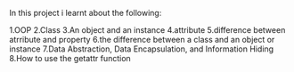 In this project i learnt about the following:

1.OOP
2.Class
3.An object and an instance
4.attribute
5.difference between atrribute and property
6.the difference between a class and an object or instance
7.Data Abstraction, Data Encapsulation, and Information Hiding
8.How to use the getattr function
